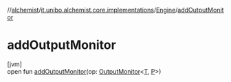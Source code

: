//[alchemist](../../../index.md)/[it.unibo.alchemist.core.implementations](../index.md)/[Engine](index.md)/[addOutputMonitor](add-output-monitor.md)

# addOutputMonitor

[jvm]\
open fun [addOutputMonitor](add-output-monitor.md)(op: [OutputMonitor](../../it.unibo.alchemist.boundary.interfaces/-output-monitor/index.md)<[T](index.md), [P](index.md)>)
